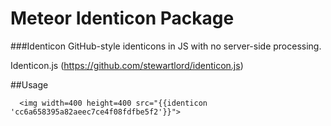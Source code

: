 Meteor Identicon Package
========================

###Identicon
GitHub-style identicons in JS with no server-side processing.

Identicon.js (https://github.com/stewartlord/identicon.js)

##Usage

```
  <img width=400 height=400 src="{{identicon 'cc6a658395a82aeec7ce4f08fdfbe5f2'}}">
```

